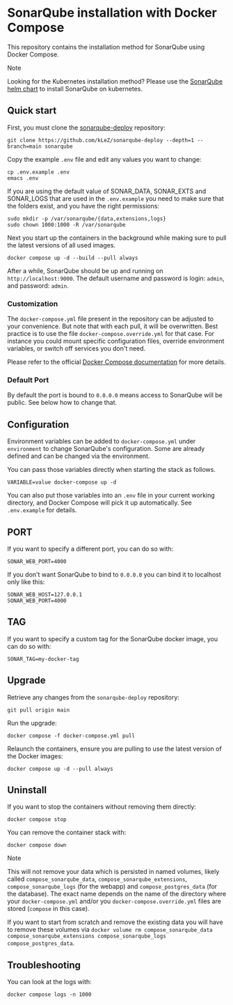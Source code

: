 # SonarQube installation with Docker Compose

This repository contains the installation method for SonarQube using Docker Compose.

> [!NOTE]
> Looking for the Kubernetes installation method?
> Please use the [SonarQube helm chart](https://SonarSource.github.io/helm-chart-sonarqube) to install SonarQube on kubernetes.

## Quick start

First, you must clone the [sonarqube-deploy](https://github.com/kLeZ/sonarqube-deploy/tree/main) repository:

```shell
git clone https://github.com/kLeZ/sonarqube-deploy --depth=1 --branch=main sonarqube
```

Copy the example `.env` file and edit any values you want to change:

```shell
cp .env.example .env
emacs .env
```

If you are using the default value of SONAR_DATA, SONAR_EXTS and SONAR_LOGS that are used in the ```.env.example``` you need to make sure that the folders exist, and you have the right permissions:

```shell
sudo mkdir -p /var/sonarqube/{data,extensions,logs}
sudo chown 1000:1000 -R /var/sonarqube
```

Next you start up the containers in the background while making sure to pull the latest versions of all used images.

```shell
docker compose up -d --build --pull always
```

After a while, SonarQube should be up and running on `http://localhost:9000`. The default username and password is login: `admin`, and password: `admin`.

### Customization

The `docker-compose.yml` file present in the repository can be adjusted to your convenience. But note that with each pull, it will be overwritten.
Best practice is to use the file `docker-compose.override.yml` for that case.
For instance you could mount specific configuration files, override environment variables, or switch off services you don't need.

Please refer to the official [Docker Compose documentation](https://docs.docker.com/compose/extends/) for more details.

### Default Port

By default the port is bound to `0.0.0.0` means access to SonarQube will be public.
See below how to change that.

## Configuration

Environment variables can be added to `docker-compose.yml` under `environment` to change
SonarQube's configuration. Some are already defined and can be changed via the environment.

You can pass those variables directly when starting the stack as follows.

```shell
VARIABLE=value docker-compose up -d
```

You can also put those variables into an `.env` file in your current working
directory, and Docker Compose will pick it up automatically. See `.env.example`
for details.

## PORT

If you want to specify a different port, you can do so with:

```shell
SONAR_WEB_PORT=4000
```

If you don't want SonarQube to bind to `0.0.0.0` you can bind it to localhost only like this:

```shell
SONAR_WEB_HOST=127.0.0.1
SONAR_WEB_PORT=4000
```

## TAG

If you want to specify a custom tag for the SonarQube docker image, you can do so with:

```shell
SONAR_TAG=my-docker-tag
```

## Upgrade

Retrieve any changes from the `sonarqube-deploy` repository:

```shell
git pull origin main
```

Run the upgrade:

```shell
docker compose -f docker-compose.yml pull
```

Relaunch the containers, ensure you are pulling to use the latest version of the Docker images:

```shell
docker compose up -d --pull always
```

## Uninstall

If you want to stop the containers without removing them directly:

```shell
docker compose stop
```

You can remove the container stack with:

```shell
docker compose down
```

> [!NOTE]
> This will not remove your data which is persisted in named volumes, likely called `compose_sonarqube_data`, `compose_sonarqube_extensions`, `compose_sonarqube_logs` (for the webapp) and `compose_postgres_data` (for the database).
> The exact name depends on the name of the directory where your `docker-compose.yml` and/or you `docker-compose.override.yml` files are stored (`compose` in this case).

If you want to start from scratch and remove the existing data you will have to remove these volumes via
`docker volume rm compose_sonarqube_data compose_sonarqube_extensions compose_sonarqube_logs compose_postgres_data`.

## Troubleshooting

You can look at the logs with:

```shell
docker compose logs -n 1000
```
